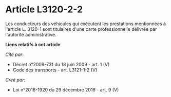 # Article L3120-2-2

Les conducteurs des véhicules qui exécutent les prestations mentionnées à  l'article L. 3120-1 sont titulaires d'une carte
professionnelle  délivrée par l'autorité administrative.

**Liens relatifs à cet article**

_Cité par_:

  - Décret n°2009-731 du 18 juin 2009 - art. 1 (V)
  - Code des transports - art. L3121-1-2 (V)

_Créé par_:

  - Loi n°2016-1920 du 29 décembre 2016 - art. 9 (V)
